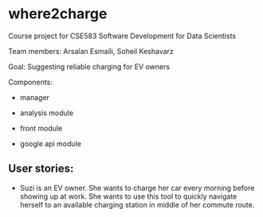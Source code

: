 # where2charge
Course project for CSE583 Software Development for Data Scientists 

Team members: Arsalan Esmaili, Soheil Keshavarz

Goal: Suggesting reliable charging for EV owners

Components: 

- manager 

- analysis module

- front module

- google api module


## User stories:


- Suzi is an EV owner. She wants to charge her car every morning before
 showing up at work. She wants to use this tool to quickly navigate herself
 to an available charging station in middle of her commute route. 

